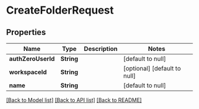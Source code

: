 # CreateFolderRequest
## Properties

| Name | Type | Description | Notes |
|------------ | ------------- | ------------- | -------------|
| **authZeroUserId** | **String** |  | [default to null] |
| **workspaceId** | **String** |  | [optional] [default to null] |
| **name** | **String** |  | [default to null] |

[[Back to Model list]](../README.md#documentation-for-models) [[Back to API list]](../README.md#documentation-for-api-endpoints) [[Back to README]](../README.md)

